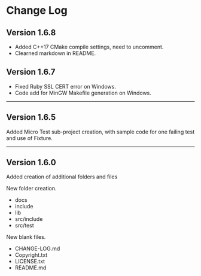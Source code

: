 # Change Log

## Version 1.6.8

* Added C++17 CMake compile settings, need to uncomment.
* Clearned markdown in README.

## Version 1.6.7

* Fixed Ruby SSL CERT error on Windows.
* Code add for MinGW Makefile generation on Windows.

---
## Version 1.6.5

Added Micro Test sub-project creation, with sample code for one failing test and use of Fixture.

---
## Version 1.6.0

Added creation of additional folders and files

New folder creation.

* docs
* include
* lib
* src/include
* src/test

New blank files.

* CHANGE-LOG.md
* Copyright.txt
* LICENSE.txt
* README.md

